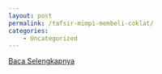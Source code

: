 ```yaml
---
layout: post
permalink: /tafsir-mimpi-membeli-coklat/
categories:
    - Uncategorized
---
```


[Baca Selengkapnya](/01)